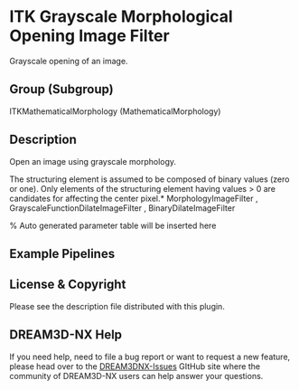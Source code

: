 # ITK Grayscale Morphological Opening Image Filter

Grayscale opening of an image.

## Group (Subgroup)

ITKMathematicalMorphology (MathematicalMorphology)

## Description

Open an image using grayscale morphology.

The structuring element is assumed to be composed of binary values (zero or one). Only elements of the structuring element having values > 0 are candidates for affecting the center pixel.* MorphologyImageFilter , GrayscaleFunctionDilateImageFilter , BinaryDilateImageFilter

% Auto generated parameter table will be inserted here

## Example Pipelines

## License & Copyright

Please see the description file distributed with this plugin.

## DREAM3D-NX Help

If you need help, need to file a bug report or want to request a new feature, please head over to the [DREAM3DNX-Issues](https://github.com/BlueQuartzSoftware/DREAM3DNX-Issues) GItHub site where the community of DREAM3D-NX users can help answer your questions.
